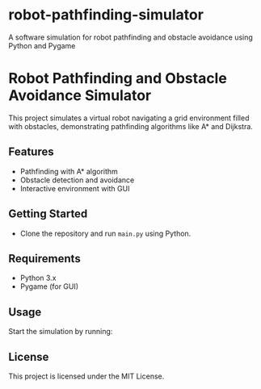 # robot-pathfinding-simulator
A software simulation for robot pathfinding and obstacle avoidance using Python and Pygame
# Robot Pathfinding and Obstacle Avoidance Simulator

This project simulates a virtual robot navigating a grid environment filled with obstacles, demonstrating pathfinding algorithms like A* and Dijkstra.

## Features
- Pathfinding with A* algorithm
- Obstacle detection and avoidance
- Interactive environment with GUI

## Getting Started
- Clone the repository and run `main.py` using Python.

## Requirements
- Python 3.x
- Pygame (for GUI)

## Usage
Start the simulation by running:

## License
This project is licensed under the MIT License.

